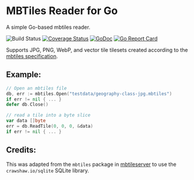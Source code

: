 # MBTiles Reader for Go

A simple Go-based mbtiles reader.

![Build Status](https://github.com/brendan-ward/mbtiles-go/actions/workflows/test.yml/badge.svg)
[![Coverage Status](https://coveralls.io/repos/github/brendan-ward/mbtiles-go/badge.svg?branch=main)](https://coveralls.io/github/brendan-ward/mbtiles-go?branch=main)
[![GoDoc](https://godoc.org/github.com/brendan-ward/mbtiles-go?status.svg)](http://godoc.org/github.com/brendan-ward/mbtiles-go)
[![Go Report Card](https://goreportcard.com/badge/github.com/brendan-ward/mbtiles-go)](https://goreportcard.com/report/github.com/brendan-ward/mbtiles-go)

Supports JPG, PNG, WebP, and vector tile tilesets created according to the
[mbtiles specification](https://github.com/mapbox/mbtiles-spec).

## Example:

```go
// Open an mbtiles file
db, err := mbtiles.Open("testdata/geography-class-jpg.mbtiles")
if err != nil { ... }
defer db.Close()

// read a tile into a byte slice
var data []byte
err = db.ReadTile(0, 0, 0, &data)
if err != nil { ... }
```

## Credits:

This was adapted from the `mbtiles` package in [mbtileserver](https://github.com/consbio/mbtileserver) to use the `crawshaw.io/sqlite` SQLite library.
